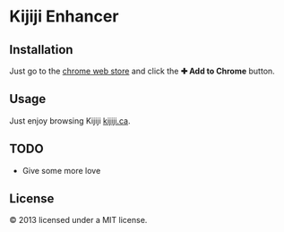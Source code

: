 # Kijiji Enhancer

## Installation

Just go to the [chrome web store](https://chrome.google.com/webstore/detail/vid%C3%A9os-sans-publicit%C3%A9-sur/bmgpghopgemdonfbndbaaojbggelebml/) and click the **✚ Add to Chrome** button.


## Usage

Just enjoy browsing Kijiji [kijiji.ca](http://kijiji.ca).


## TODO

* Give some more love

## License

© 2013 licensed under a MIT license.

